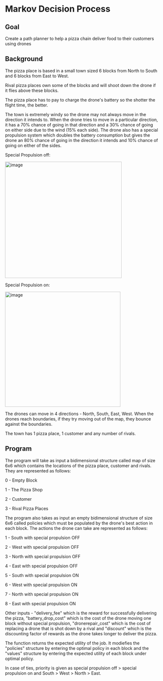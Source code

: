 # Markov Decision Process

## Goal
Create a path planner to help a pizza chain deliver food to their customers using drones 

## Background 
The pizza place is based in a small town sized 6 blocks from North to South and 6 blocks from East to West. 

Rival pizza places own some of the blocks and will shoot down the drone if it flies above these blocks. 

The pizza place has to pay to charge the drone's battery so the shotter the flight time, the better. 

The town is extremely windy so the drone may not always move in the direction it intends to. When the drone tries to move in a particular direction, it has a 70% chance of going in that direction and a 30% chance of going on either side due to the wind (15% each side). The drone also has a special propulsion system which doubles the battery consumption but gives the drone an 80% chance of going in the direction it intends and 10% chance of going on either of the sides. 

Special Propulsion off: 

<img width="383" alt="image" src="https://github.com/VihaanShah26/MarkovDecisionProcess/assets/79374408/23b6f2e9-60a1-418c-9f98-176f6a33abac">

Special Propulsion on: 

<img width="379" alt="image" src="https://github.com/VihaanShah26/MarkovDecisionProcess/assets/79374408/58f67502-7f7d-4ae4-834d-01d22904ceba">

The drones can move in 4 directions - North, South, East, West. When the drones reach boundaries, if they try moving out of the map, they bounce against the boundaries. 

The town has 1 pizza place, 1 customer and any number of rivals. 

## Program 
The program will take as input a bidimensional structure called map of size 6x6 which contains the locations of the pizza place, customer and rivals. They are represented as follows: 

0 - Empty Block 

1 - The Pizza Shop 

2 - Customer 

3 - Rival Pizza Places 

The program also takes as input an empty bidimensional structure of size 6x6 called policies which must be populated by the drone's best action in each block. The actions the drone can take are represented as follows: 

1 - South with special propulsion OFF 

2 - West with special propulsion OFF 

3 - North with special propulsion OFF 

4 - East with special propulsion OFF 

5 - South with special propulsion ON 

6 - West with special propulsion ON 

7 - North with special propulsion ON 

8 - East with special propulsion ON

Other inputs - "delivery_fee" which is the reward for successfully delivering the pizza, "battery_drop_cost" which is the cost of the drone moving one block without special propulsion, "dronerepair_cost" which is the cost of replacing a drone that is shot down by a rival and "discount" which is the discounting factor of rewards as the drone takes longer to deliver the pizza. 

The function returns the expected utility of the job. It modiefies the "policies" structure by entering the optimal policy in each block and the "values" structure by entering the expected utility of each block under optimal policy. 

In case of ties, priority is given as special propulsion off > special propulsion on and South > West > North > East. 

